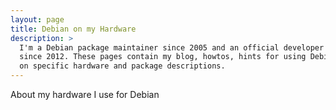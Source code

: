```yaml
---
layout: page
title: Debian on my Hardware
description: >
  I'm a Debian package maintainer since 2005 and an official developer
  since 2012. These pages contain my blog, howtos, hints for using Debian
  on specific hardware and package descriptions.
---
```


About my hardware I use for Debian

